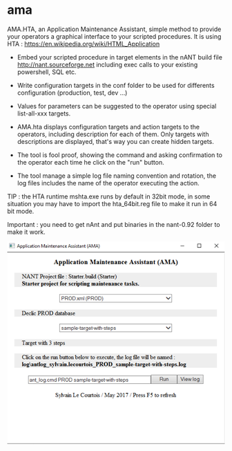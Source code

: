 # ama
AMA.HTA, an Application Maintenance Assistant, simple method to provide your operators a graphical interface to your scripted procedures.
It is using HTA : https://en.wikipedia.org/wiki/HTML_Application

- Embed your scripted procedure in target elements in the nANT build file http://nant.sourceforge.net including exec calls to your existing powershell, SQL etc.
- Write configuration targets in the conf folder to be used for differents configuration (production, test, dev ...)
- Values for parameters can be suggested to the operator using special list-all-xxx targets.

- AMA.hta displays configuration targets and action targets to the operators, including description for each of them. Only targets with descriptions are displayed, that's way you can create hidden targets.
- The tool is fool proof, showing the command and asking confirmation to the operator each time he click on the "run" button.
- The tool manage a simple log file naming convention and rotation, the log files includes the name of the operator executing the action.

TIP : the HTA runtime mshta.exe runs by default in 32bit mode, in some situation you may have to import the hta_64bit.reg file to make it run in 64 bit mode.

Important : you need to get nAnt and put binaries in the nant-0.92 folder to make it work.

![alt text](https://github.com/sylvain69780/ama/blob/8d220dad59d87afc73fbf1bedd204f69a3ba8a9e/AMA.png "AMA user interface")
